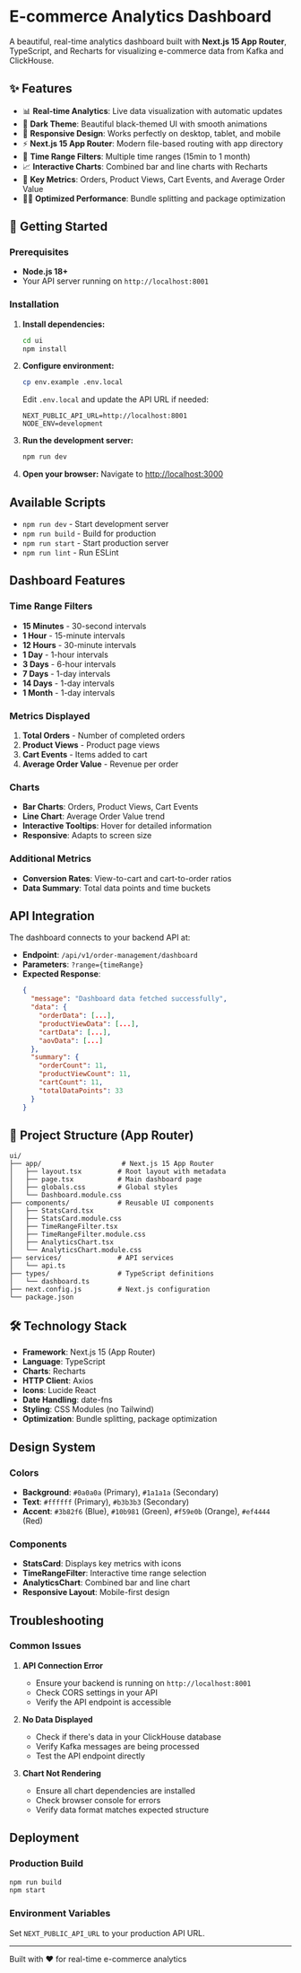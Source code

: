 # E-commerce Analytics Dashboard

A beautiful, real-time analytics dashboard built with **Next.js 15 App Router**, TypeScript, and Recharts for visualizing e-commerce data from Kafka and ClickHouse.

## ✨ Features

- 📊 **Real-time Analytics**: Live data visualization with automatic updates
- 🎨 **Dark Theme**: Beautiful black-themed UI with smooth animations
- 📱 **Responsive Design**: Works perfectly on desktop, tablet, and mobile
- ⚡ **Next.js 15 App Router**: Modern file-based routing with app directory
- 🔄 **Time Range Filters**: Multiple time ranges (15min to 1 month)
- 📈 **Interactive Charts**: Combined bar and line charts with Recharts
- 🎯 **Key Metrics**: Orders, Product Views, Cart Events, and Average Order Value
- 🏃‍♂️ **Optimized Performance**: Bundle splitting and package optimization

## 🚀 Getting Started

### Prerequisites

- **Node.js 18+** 
- Your API server running on `http://localhost:8001`

### Installation

1. **Install dependencies:**
   ```bash
   cd ui
   npm install
   ```

2. **Configure environment:**
   ```bash
   cp env.example .env.local
   ```
   
   Edit `.env.local` and update the API URL if needed:
   ```env
   NEXT_PUBLIC_API_URL=http://localhost:8001
   NODE_ENV=development
   ```

3. **Run the development server:**
   ```bash
   npm run dev
   ```

4. **Open your browser:**
   Navigate to [http://localhost:3000](http://localhost:3000)

## Available Scripts

- `npm run dev` - Start development server
- `npm run build` - Build for production
- `npm run start` - Start production server
- `npm run lint` - Run ESLint

## Dashboard Features

### Time Range Filters
- **15 Minutes** - 30-second intervals
- **1 Hour** - 15-minute intervals  
- **12 Hours** - 30-minute intervals
- **1 Day** - 1-hour intervals
- **3 Days** - 6-hour intervals
- **7 Days** - 1-day intervals
- **14 Days** - 1-day intervals
- **1 Month** - 1-day intervals

### Metrics Displayed
1. **Total Orders** - Number of completed orders
2. **Product Views** - Product page views
3. **Cart Events** - Items added to cart
4. **Average Order Value** - Revenue per order

### Charts
- **Bar Charts**: Orders, Product Views, Cart Events
- **Line Chart**: Average Order Value trend
- **Interactive Tooltips**: Hover for detailed information
- **Responsive**: Adapts to screen size

### Additional Metrics
- **Conversion Rates**: View-to-cart and cart-to-order ratios
- **Data Summary**: Total data points and time buckets

## API Integration

The dashboard connects to your backend API at:
- **Endpoint**: `/api/v1/order-management/dashboard`
- **Parameters**: `?range={timeRange}`
- **Expected Response**:
  ```json
  {
    "message": "Dashboard data fetched successfully",
    "data": {
      "orderData": [...],
      "productViewData": [...], 
      "cartData": [...],
      "aovData": [...]
    },
    "summary": {
      "orderCount": 11,
      "productViewCount": 11,
      "cartCount": 11,
      "totalDataPoints": 33
    }
  }
  ```

## 📁 Project Structure (App Router)

```
ui/
├── app/                    # Next.js 15 App Router
│   ├── layout.tsx         # Root layout with metadata
│   ├── page.tsx           # Main dashboard page  
│   ├── globals.css        # Global styles
│   └── Dashboard.module.css
├── components/            # Reusable UI components
│   ├── StatsCard.tsx
│   ├── StatsCard.module.css
│   ├── TimeRangeFilter.tsx
│   ├── TimeRangeFilter.module.css
│   ├── AnalyticsChart.tsx
│   └── AnalyticsChart.module.css
├── services/              # API services
│   └── api.ts
├── types/                 # TypeScript definitions
│   └── dashboard.ts
├── next.config.js         # Next.js configuration
└── package.json
```

## 🛠 Technology Stack

- **Framework**: Next.js 15 (App Router)
- **Language**: TypeScript
- **Charts**: Recharts
- **HTTP Client**: Axios  
- **Icons**: Lucide React
- **Date Handling**: date-fns
- **Styling**: CSS Modules (no Tailwind)
- **Optimization**: Bundle splitting, package optimization

## Design System

### Colors
- **Background**: `#0a0a0a` (Primary), `#1a1a1a` (Secondary)
- **Text**: `#ffffff` (Primary), `#b3b3b3` (Secondary)
- **Accent**: `#3b82f6` (Blue), `#10b981` (Green), `#f59e0b` (Orange), `#ef4444` (Red)

### Components
- **StatsCard**: Displays key metrics with icons
- **TimeRangeFilter**: Interactive time range selection
- **AnalyticsChart**: Combined bar and line chart
- **Responsive Layout**: Mobile-first design

## Troubleshooting

### Common Issues

1. **API Connection Error**
   - Ensure your backend is running on `http://localhost:8001`
   - Check CORS settings in your API
   - Verify the API endpoint is accessible

2. **No Data Displayed**
   - Check if there's data in your ClickHouse database
   - Verify Kafka messages are being processed
   - Test the API endpoint directly

3. **Chart Not Rendering**
   - Ensure all chart dependencies are installed
   - Check browser console for errors
   - Verify data format matches expected structure

## Deployment

### Production Build
```bash
npm run build
npm start
```

### Environment Variables
Set `NEXT_PUBLIC_API_URL` to your production API URL.

---

Built with ❤️ for real-time e-commerce analytics
